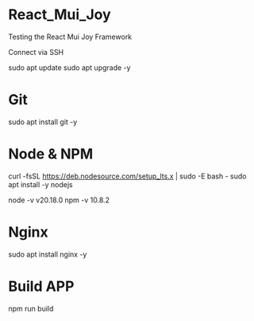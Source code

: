 <!-- @format -->

# React_Mui_Joy

Testing the React Mui Joy Framework

Connect via SSH

sudo apt update
sudo apt upgrade -y

# Git

sudo apt install git -y

# Node & NPM

curl -fsSL https://deb.nodesource.com/setup_lts.x | sudo -E bash -
sudo apt install -y nodejs

node -v v20.18.0
npm -v 10.8.2

# Nginx

sudo apt install nginx -y

# Build APP

npm run build
